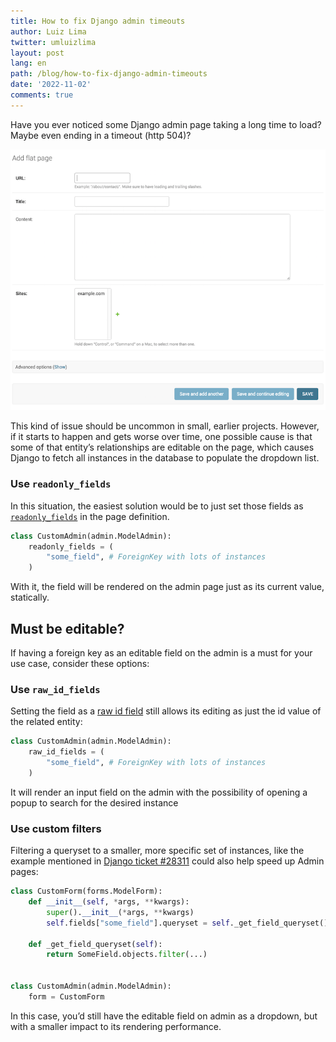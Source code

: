 ```yaml
---
title: How to fix Django admin timeouts
author: Luiz Lima
twitter: umluizlima
layout: post
lang: en
path: /blog/how-to-fix-django-admin-timeouts
date: '2022-11-02'
comments: true
---
```


Have you ever noticed some Django admin page taking a long time to load? Maybe even ending in a timeout (http 504)?

![Example](./example.png)

This kind of issue should be uncommon in small, earlier projects. However, if it starts to happen and gets worse over time, one possible cause is that some of that entity’s relationships are editable on the page, which causes Django to fetch all instances in the database to populate the dropdown list.

### Use `readonly_fields`

In this situation, the easiest solution would be to just set those fields as [`readonly_fields`](https://docs.djangoproject.com/en/4.1/ref/contrib/admin/#django.contrib.admin.ModelAdmin.readonly_fields) in the page definition.

```python
class CustomAdmin(admin.ModelAdmin):
    readonly_fields = (
        "some_field", # ForeignKey with lots of instances
    )
```

With it, the field will be rendered on the admin page just as its current value, statically.

## Must be editable?

If having a foreign key as an editable field on the admin is a must for your use case, consider these options:

### Use `raw_id_fields`

Setting the field as a [raw id field](https://docs.djangoproject.com/en/4.1/ref/contrib/admin/#django.contrib.admin.ModelAdmin.raw_id_fields) still allows its editing as just the id value of the related entity:

```python
class CustomAdmin(admin.ModelAdmin):
    raw_id_fields = (
        "some_field", # ForeignKey with lots of instances
    )
```

It will render an input field on the admin with the possibility of opening a popup to search for the desired instance

### Use custom filters

Filtering a queryset to a smaller, more specific set of instances, like the example mentioned in [Django ticket #28311](https://code.djangoproject.com/ticket/28311) could also help speed up Admin pages:

```python
class CustomForm(forms.ModelForm):
    def __init__(self, *args, **kwargs):
        super().__init__(*args, **kwargs)
        self.fields["some_field"].queryset = self._get_field_queryset()

    def _get_field_queryset(self):
        return SomeField.objects.filter(...)


class CustomAdmin(admin.ModelAdmin):
    form = CustomForm
```

In this case, you’d still have the editable field on admin as a dropdown, but with a smaller impact to its rendering performance.
